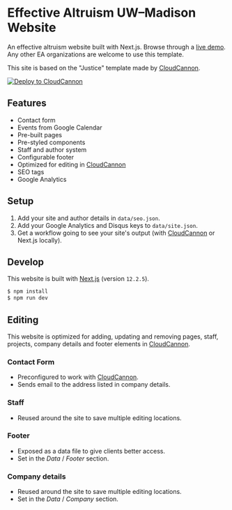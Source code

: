 # Effective Altruism UW&ndash;Madison Website

An effective altruism website built with Next.js. Browse through a
[live demo](https://excited-skunk.cloudvent.net/). Any other EA organizations are welcome to use this template.

This site is based on the "Justice" template made by [CloudCannon](https://cloudcannon.com/).

[![Deploy to CloudCannon](https://buttons.cloudcannon.com/deploy.svg)](https://app.cloudcannon.com/register#sites/connect/github/eauwmadison/eauw.org)

## Features

- Contact form
- Events from Google Calendar
- Pre-built pages
- Pre-styled components
- Staff and author system
- Configurable footer
- Optimized for editing in [CloudCannon](https://cloudcannon.com/)
- SEO tags
- Google Analytics

## Setup

1. Add your site and author details in `data/seo.json`.
2. Add your Google Analytics and Disqus keys to `data/site.json`.
3. Get a workflow going to see your site's output (with [CloudCannon](https://app.cloudcannon.com/)
   or Next.js locally).

## Develop

This website is built with [Next.js](https://nextjs.org/) (version `12.2.5`).

```bash
$ npm install
$ npm run dev
```

## Editing

This website is optimized for adding, updating and removing pages, staff, projects, company details
and footer elements in [CloudCannon](https://app.cloudcannon.com/).

### Contact Form

- Preconfigured to work with [CloudCannon](https://app.cloudcannon.com/).
- Sends email to the address listed in company details.

### Staff

- Reused around the site to save multiple editing locations.

### Footer

- Exposed as a data file to give clients better access.
- Set in the _Data_ / _Footer_ section.

### Company details

- Reused around the site to save multiple editing locations.
- Set in the _Data_ / _Company_ section.
